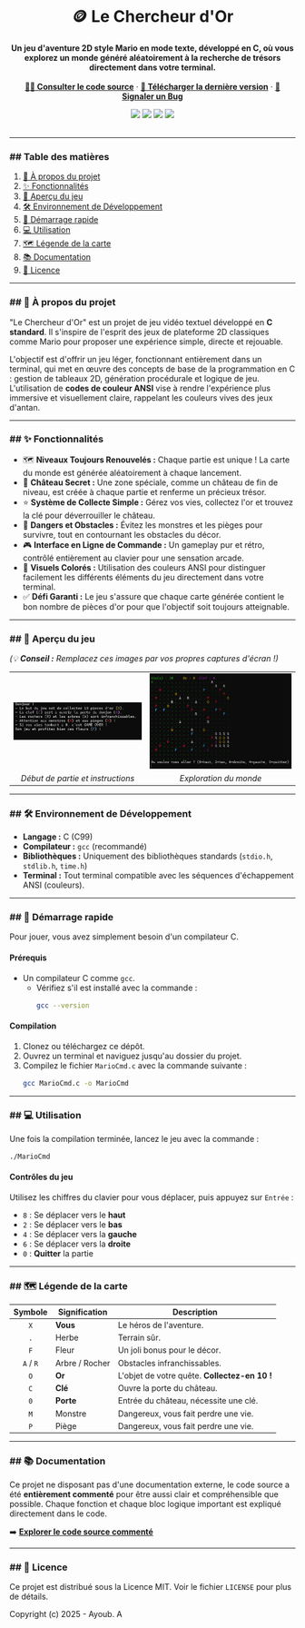 <div align="center">
  <h1 align="center">🪙 Le Chercheur d'Or</h1>
  <p align="center">
    <strong>Un jeu d'aventure 2D style Mario en mode texte, développé en C, où vous explorez un monde généré aléatoirement à la recherche de trésors directement dans votre terminal.</strong>
    <br />
    <br />
    <a href="https://github.com/Aybskt/MarioCmdGame/blob/main/projet.c"><strong>👨‍💻 Consulter le code source</strong></a>
    ·
    <a href="https://github.com/Aybskt/MarioCmdGame/releases"><strong>🚀 Télécharger la dernière version</strong></a>
    ·
    <a href="https://github.com/Aybskt/MarioCmdGameO/issues"><strong>🛑 Signaler un Bug</strong></a>
    
  </p>
</div>

<div align="center">
  <img src="https://img.shields.io/github/last-commit/Aybskt/MarioCmdGame?style=for-the-badge&logo=github&color=blue" />
  <img src="https://img.shields.io/github/repo-size/Aybskt/MarioCmdGame?style=for-the-badge&logo=github" />
  <img src="https://img.shields.io/github/languages/top/Aybskt/MarioCmdGame?style=for-the-badge&logo=c" />
  <img src="https://img.shields.io/github/license/Aybskt/MarioCmdGame?style=for-the-badge&color=green" />
</div>
<br>

---
### ## Table des matières

1.  [🌟 À propos du projet](#-à-propos-du-projet)
2.  [✨ Fonctionnalités](#-fonctionnalités)
3.  [📸 Aperçu du jeu](#-aperçu-du-jeu)
4.  [🛠️ Environnement de Développement](#️-environnement-de-développement)
5.  [🚀 Démarrage rapide](#-démarrage-rapide)
6.  [💻 Utilisation](#-utilisation)
7.  [🗺️ Légende de la carte](#️-légende-de-la-carte)
8.  [📚 Documentation](#-documentation)
9.  [📜 Licence](#-licence)
---
### ## 🌟 À propos du projet

"Le Chercheur d'Or" est un projet de jeu vidéo textuel développé en **C standard**. Il s'inspire de l'esprit des jeux de plateforme 2D classiques comme Mario pour proposer une expérience simple, directe et rejouable.

L'objectif est d'offrir un jeu léger, fonctionnant entièrement dans un terminal, qui met en œuvre des concepts de base de la programmation en C : gestion de tableaux 2D, génération procédurale et logique de jeu. L'utilisation de **codes de couleur ANSI** vise à rendre l'expérience plus immersive et visuellement claire, rappelant les couleurs vives des jeux d'antan.

---

### ## ✨ Fonctionnalités

* 🗺️ **Niveaux Toujours Renouvelés :** Chaque partie est unique ! La carte du monde est générée aléatoirement à chaque lancement.
* 🏰 **Château Secret :** Une zone spéciale, comme un château de fin de niveau, est créée à chaque partie et renferme un précieux trésor.
* ⭐ **Système de Collecte Simple :** Gérez vos vies, collectez l'or et trouvez la clé pour déverrouiller le château.
* 🐢 **Dangers et Obstacles :** Évitez les monstres et les pièges pour survivre, tout en contournant les obstacles du décor.
* 🎮 **Interface en Ligne de Commande :** Un gameplay pur et rétro, contrôlé entièrement au clavier pour une sensation arcade.
* 🎨 **Visuels Colorés :** Utilisation des couleurs ANSI pour distinguer facilement les différents éléments du jeu directement dans votre terminal.
* ✅ **Défi Garanti :** Le jeu s'assure que chaque carte générée contient le bon nombre de pièces d'or pour que l'objectif soit toujours atteignable.

---

### ## 📸 Aperçu du jeu

*(💡 **Conseil :** Remplacez ces images par vos propres captures d'écran !)*

<table>
  <tr>
    <td><img src="https://raw.githubusercontent.com/Aybskt/MarioCmdGame/main/assets/img.png" alt="Début de partie et instructions"></td>
    <td><img src="https://raw.githubusercontent.com/Aybskt/MarioCmdGame/main/assets/img1.png" alt="Exploration du monde"></td>
  </tr>
  <tr>
    <td align="center"><em>Début de partie et instructions</em></td>
    <td align="center"><em>Exploration du monde</em></td>
  </tr>
</table>

---

### ## 🛠️ Environnement de Développement

* **Langage :** C (C99)
* **Compilateur :** `gcc` (recommandé)
* **Bibliothèques :** Uniquement des bibliothèques standards (`stdio.h`, `stdlib.h`, `time.h`)
* **Terminal :** Tout terminal compatible avec les séquences d'échappement ANSI (couleurs).

---

### ## 🚀 Démarrage rapide

Pour jouer, vous avez simplement besoin d'un compilateur C.

#### **Prérequis**
* Un compilateur C comme `gcc`.
    * Vérifiez s'il est installé avec la commande :
        ```sh
        gcc --version
        ```

#### **Compilation**
1.  Clonez ou téléchargez ce dépôt.
2.  Ouvrez un terminal et naviguez jusqu'au dossier du projet.
3.  Compilez le fichier `MarioCmd.c` avec la commande suivante :
    ```sh
    gcc MarioCmd.c -o MarioCmd
    ```

---

### ## 💻 Utilisation

Une fois la compilation terminée, lancez le jeu avec la commande :
```sh
./MarioCmd
```

#### **Contrôles du jeu**
Utilisez les chiffres du clavier pour vous déplacer, puis appuyez sur `Entrée` :
-   `8` : Se déplacer vers le **haut**
-   `2` : Se déplacer vers le **bas**
-   `4` : Se déplacer vers la **gauche**
-   `6` : Se déplacer vers la **droite**
-   `0` : **Quitter** la partie

---

### ## 🗺️ Légende de la carte

| Symbole | Signification | Description |
|:---:|---|---|
| `X` | **Vous** | Le héros de l'aventure. |
| `.` | Herbe | Terrain sûr. |
| `F` | Fleur | Un joli bonus pour le décor. |
| `A` / `R`| Arbre / Rocher | Obstacles infranchissables. |
| `O` | **Or** | L'objet de votre quête. **Collectez-en 10 !** |
| `C` | **Clé** | Ouvre la porte du château. |
| `0` | **Porte** | Entrée du château, nécessite une clé. |
| `M` | Monstre | Dangereux, vous fait perdre une vie. |
| `P` | Piège | Dangereux, vous fait perdre une vie. |

---

### ## 📚 Documentation

Ce projet ne disposant pas d'une documentation externe, le code source a été **entièrement commenté** pour être aussi clair et compréhensible que possible. Chaque fonction et chaque bloc logique important est expliqué directement dans le code.

➡️ **[Explorer le code source commenté](https://github.com/Aybskt/MarioCmdGame/blob/main/MarioCmd.c)**

---

### ## 📜 Licence

Ce projet est distribué sous la Licence MIT. Voir le fichier `LICENSE` pour plus de détails.

Copyright (c) 2025 - Ayoub. A
